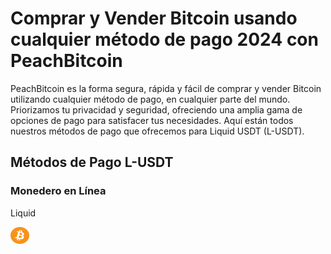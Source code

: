 <body class="payment-methods-page">

# Comprar y Vender Bitcoin usando cualquier método de pago 2024 con PeachBitcoin

PeachBitcoin es la forma segura, rápida y fácil de comprar y vender Bitcoin utilizando cualquier método de pago, en cualquier parte del mundo. Priorizamos tu privacidad y seguridad, ofreciendo una amplia gama de opciones de pago para satisfacer tus necesidades. Aquí están todos nuestros métodos de pago que ofrecemos para Liquid USDT (L-USDT).

## Métodos de Pago L-USDT

### Monedero en Línea

<div class="payment-grid">
    <div class="payment-grid-item">
        <p>Liquid</p> 
        <img src="/img/faq/logoimg/bitcoin.png" width="30px" height="27px" alt="Comprar bitcoin con Liquid, Vender bitcoin con Liquid">
    </div>
</div>

</body>

